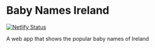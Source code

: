 # Baby Names Ireland

[![Netlify Status](https://api.netlify.com/api/v1/badges/6f6ae35d-8e38-44c5-84d4-c1faf02b079d/deploy-status)](https://app.netlify.com/sites/babynamesireland/deploys)

A web app that shows the popular baby names of Ireland

